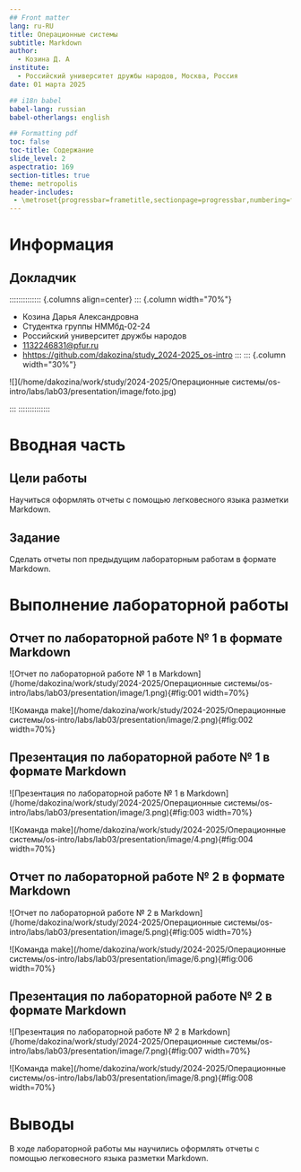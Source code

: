 ```yaml
---
## Front matter
lang: ru-RU
title: Операционные системы
subtitle: Markdown
author:
  - Козина Д. А
institute:
  - Российский университет дружбы народов, Москва, Россия
date: 01 марта 2025

## i18n babel
babel-lang: russian
babel-otherlangs: english

## Formatting pdf
toc: false
toc-title: Содержание
slide_level: 2
aspectratio: 169
section-titles: true
theme: metropolis
header-includes:
 - \metroset{progressbar=frametitle,sectionpage=progressbar,numbering=fraction}
---
```


# Информация

## Докладчик

:::::::::::::: {.columns align=center}
::: {.column width="70%"}

   * Козина Дарья Александровна
  * Студентка группы НММбд-02-24
  * Российский университет дружбы народов
  * [1132246831@pfur.ru](mailto:1132246831@pfur.ru)
  * <hhttps://github.com/dakozina/study_2024-2025_os-intro>
:::
::: {.column width="30%"}

![](/home/dakozina/work/study/2024-2025/Операционные системы/os-intro/labs/lab03/presentation/image/foto.jpg)

:::
::::::::::::::

# Вводная часть

## Цели работы

Научиться оформлять отчеты с помощью легковесного языка разметки Markdown.

## Задание

Сделать отчеты поп предыдущим лабораторным работам в формате Markdown.

# Выполнение лабораторной работы

## Отчет по лабораторной работе № 1 в формате Markdown

![Отчет по лабораторной работе № 1 в Markdown](/home/dakozina/work/study/2024-2025/Операционные системы/os-intro/labs/lab03/presentation/image/1.png){#fig:001 width=70%}

![Команда make](/home/dakozina/work/study/2024-2025/Операционные системы/os-intro/labs/lab03/presentation/image/2.png){#fig:002 width=70%}

## Презентация по лабораторной работе № 1 в формате Markdown

![Презентация по лабораторной работе № 1 в Markdown](/home/dakozina/work/study/2024-2025/Операционные системы/os-intro/labs/lab03/presentation/image/3.png){#fig:003 width=70%}

![Команда make](/home/dakozina/work/study/2024-2025/Операционные системы/os-intro/labs/lab03/presentation/image/4.png){#fig:004 width=70%}

## Отчет по лабораторной работе № 2 в формате Markdown

![Отчет по лабораторной работе № 2 в Markdown](/home/dakozina/work/study/2024-2025/Операционные системы/os-intro/labs/lab03/presentation/image/5.png){#fig:005 width=70%}

![Команда make](/home/dakozina/work/study/2024-2025/Операционные системы/os-intro/labs/lab03/presentation/image/6.png){#fig:006 width=70%}

## Презентация по лабораторной работе № 2 в формате Markdown

![Презентация по лабораторной работе № 2 в Markdown](/home/dakozina/work/study/2024-2025/Операционные системы/os-intro/labs/lab03/presentation/image/7.png){#fig:007 width=70%}

![Команда make](/home/dakozina/work/study/2024-2025/Операционные системы/os-intro/labs/lab03/presentation/image/8.png){#fig:008 width=70%}

# Выводы

В ходе лабораторной работы мы научились оформлять отчеты с помощью легковесного языка разметки Markdown.





